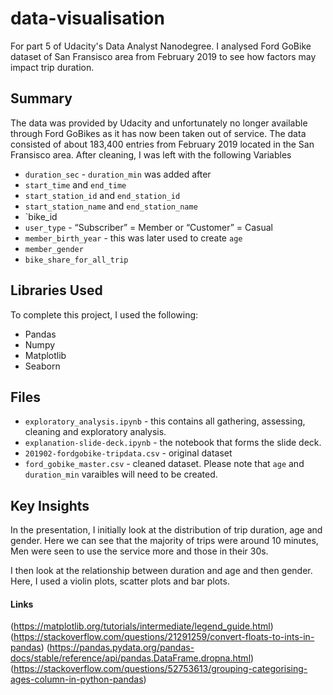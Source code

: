 # data-visualisation

For part 5 of Udacity's Data Analyst Nanodegree. I analysed Ford GoBike dataset of San Fransisco area from February 2019 to see how factors may impact trip duration.

## Summary

The data was provided by Udacity and unfortunately no longer available through Ford GoBikes as it has now been taken out of service. The data consisted of about 183,400 entries from February 2019 located in the San Fransisco area. After cleaning, I was left with the following Variables
* `duration_sec` - `duration_min` was added after
* `start_time` and `end_time`
* `start_station_id` and `end_station_id`
* `start_station_name` and `end_station_name`
* `bike_id
* `user_type` - “Subscriber” = Member or “Customer” = Casual
* `member_birth_year` - this was later used to create `age`
* `member_gender`
* `bike_share_for_all_trip`

## Libraries Used

To complete this project, I used the following:
* Pandas
* Numpy
* Matplotlib
* Seaborn 

## Files

* `exploratory_analysis.ipynb` - this contains all gathering, assessing, cleaning and exploratory analysis.
* `explanation-slide-deck.ipynb` - the notebook that forms the slide deck.
* `201902-fordgobike-tripdata.csv` - original dataset
* `ford_gobike_master.csv` - cleaned dataset. Please note that `age` and `duration_min` varaibles will need to be created.

## Key Insights

In the presentation, I initially look at the distribution of trip duration, age and gender. Here we can see that the majority of trips were around 10 minutes, Men were seen to use the service more and those in their 30s.

I then look at the relationship between duration and age and then gender. Here, I used a violin plots, scatter plots and bar plots.


#### Links
(https://matplotlib.org/tutorials/intermediate/legend_guide.html)
(https://stackoverflow.com/questions/21291259/convert-floats-to-ints-in-pandas)
(https://pandas.pydata.org/pandas-docs/stable/reference/api/pandas.DataFrame.dropna.html)
(https://stackoverflow.com/questions/52753613/grouping-categorising-ages-column-in-python-pandas)
